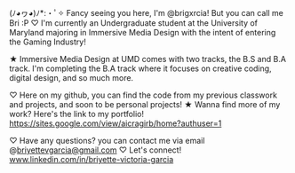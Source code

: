(ﾉ◕ヮ◕)ﾉ*:・ﾟ✧ Fancy seeing you here, I'm @brigxrcia! But you can call me Bri :P
♡ I'm currently an Undergraduate student at the University of Maryland majoring in Immersive Media Design with the intent of entering the Gaming Industry!
    
★ Immersive Media Design at UMD comes with two tracks, the B.S and B.A track. I'm completing the B.A track where it focuses on creative coding, digital design, and so much more.

♡ Here on my github, you can find the code from my previous classwork and projects, and soon to be personal projects!
  ★ Wanna find more of my work? Here's the link to my portfolio! https://sites.google.com/view/aicragirb/home?authuser=1






♡ Have any questions? you can contact me via email @briyettevgarcia@gmail.com
♡ Let's connect! www.linkedin.com/in/briyette-victoria-garcia
